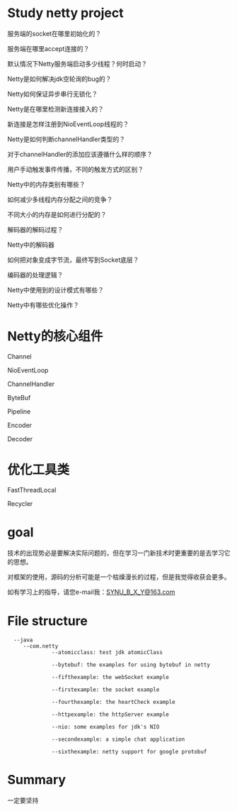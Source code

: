 # Study netty project
服务端的socket在哪里初始化的？

服务端在哪里accept连接的？

默认情况下Netty服务端启动多少线程？何时启动？

Netty是如何解决jdk空轮询的bug的？

Netty如何保证异步串行无锁化？

Netty是在哪里检测新连接接入的？

新连接是怎样注册到NioEventLoop线程的？

Netty是如何判断channelHandler类型的？

对于channelHandler的添加应该遵循什么样的顺序？

用户手动触发事件传播，不同的触发方式的区别？

Netty中的内存类别有哪些？

如何减少多线程内存分配之间的竞争？

不同大小的内存是如何进行分配的？

解码器的解码过程？

Netty中的解码器

如何把对象变成字节流，最终写到Socket底层？

编码器的处理逻辑？

Netty中使用到的设计模式有哪些？

Netty中有哪些优化操作？

# Netty的核心组件

Channel

NioEventLoop

ChannelHandler

ByteBuf

Pipeline

Encoder

Decoder

# 优化工具类

FastThreadLocal

Recycler

# goal
技术的出现势必是要解决实际问题的，但在学习一门新技术时更重要的是去学习它的思想。

对框架的使用，源码的分析可能是一个枯燥漫长的过程，但是我觉得收获会更多。

如有学习上的指导，请您e-mail我：SYNU_B_X_Y@163.com
# File structure      
      --java
         --com.netty
                  --atomicclass: test jdk atomicClass
              
                  --bytebuf: the examples for using bytebuf in netty
                  
                  --fifthexample: the webSocket example 
                  
                  --firstexample: the socket example
                  
                  --fourthexample: the heartCheck example
                  
                  --httpexample: the httpServer example
                  
                  --nio: some examples for jdk's NIO 
                  
                  --secondexample: a simple chat application 
                  
                  --sixthexample: netty support for google protobuf 
                  
# Summary

一定要坚持
   
   

